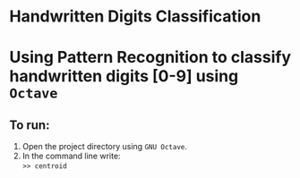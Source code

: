 # Handwritten Digits Classification
<h1>
Using Pattern Recognition to classify handwritten digits [0-9] using <code> Octave</code>
</h1>
<h2> To run: </h2>
<ol>
    <li>Open the project directory using <code>GNU Octave</code>.</li>
    <li>In the command line write:</br> <code>>> centroid</code></li>
</ol>
